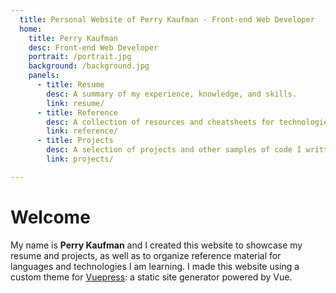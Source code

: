 ```yaml
---
  title: Personal Website of Perry Kaufman - Front-end Web Developer
  home:
    title: Perry Kaufman
    desc: Front-end Web Developer
    portrait: /portrait.jpg
    background: /background.jpg
    panels:
      - title: Resume
        desc: A summary of my experience, knowledge, and skills.
        link: resume/
      - title: Reference
        desc: A collection of resources and cheatsheets for technologies I am learning.
        link: reference/
      - title: Projects
        desc: A selection of projects and other samples of code I written.
        link: projects/

---
```


# Welcome

My name is **Perry Kaufman** and I created this website to showcase my resume and projects, as well as to organize reference material for languages and technologies I am learning. I made this website using a custom theme for [Vuepress](https://vuepress.vuejs.org/): a static site generator powered by Vue.